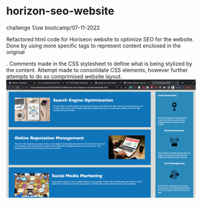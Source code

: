 # horizon-seo-website

challenge 1/uw bootcamp/07-11-2022

Refactored html code for Horiseon website to optimize SEO for the website.
Done by using more specific tags to represent content enclosed in the original <div>.
Comments made in the CSS stylesheet to define what is being stylized by the content. 
  Attempt made to consolidate CSS elements, however further attempts to do so comprimised website layout. 
![my screenshot](./assets/images/myscreenshot.png)
